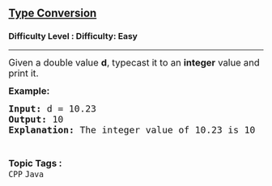<h2><a href="https://www.geeksforgeeks.org/problems/type-conversion--151956/1&selectedLang=python3">Type Conversion</a></h2><h3>Difficulty Level : Difficulty: Easy</h3><hr><div class="problems_problem_content__Xm_eO"><p><span style="font-size: 18px;">Given a double value <strong>d</strong>, typecast it to an <strong>integer</strong> value and print it.</span></p>
<p><span style="font-size: 18px;"><strong>Example:</strong></span></p>
<pre><span style="font-size: 18px;"><strong>Input: </strong>d = 10.23
<strong>Output: </strong>10
<strong>Explanation: </strong>The integer value of 10.23 is 10
</span></pre></div><br><p><span style=font-size:18px><strong>Topic Tags : </strong><br><code>CPP</code>&nbsp;<code>Java</code>&nbsp;